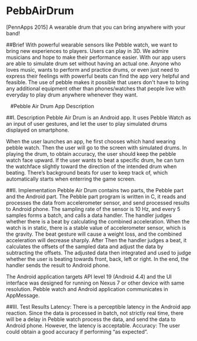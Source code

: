 # PebbAirDrum
[PennApps 2015] A wearable drum that you can bring anywhere with your band!

##Brief
With powerful wearable sensors like Pebble watch, we want to bring new experiences to players.
Users can play in 3D.
We admire musicians and hope to make their performance easier.
With our app users are able to simulate drum set without having an actual one. 
Anyone who loves music, wants to perform and practice drums, or even just need to express their feelings with powerful beats can find the app very helpful and feasible. 
The use of pebble makes it possible that users don't have to bring any additional equipment other than phones/watches that people live with everyday to play drum anywhere whenever they want. 

  
#Pebble Air Drum App Description

##I. Description
Pebble Air Drum is an Android app. It uses Pebble Watch as an input of user gestures, and let the user to play simulated drums displayed on smartphone.

When the user launches an app, he first chooses which hand wearing pebble watch. Then the user will go to the screen with simulated drums. 
In playing the drum, to obtain accuracy, the user should keep the pebble watch face upward. If the user wants to beat a specific drum, he can turn the watchface slightly toward the direction of the intended drum when beating.
There’s background beats for user to keep track of, which automatically starts when enterring the game screen.

##II. Implementation
Pebble Air Drum contains two parts, the Pebble part and the Android part.
The Pebble part program is written in C, it reads and processes the data from accelerometer sensor, and send processed results to Android phone. The sampling rate of the sensor is 10 Hz, and every 5 samples forms a batch, and calls a data handler. The handler judges whether there is a beat by calculating the combined acceleration. When the watch is in static, there is a stable value of accelerometer sensor, which is the gravity. The beat gesture will cause a weight loss, and the combined acceleration will decrease sharply. After Then the handler judges a beat, it calculates the offsets of the sampled data and adjust the data by subtracting the offsets. The adjusted data then integrated and used to judge whether the user is beating towards front, back, left or right. In the end, the handler sends the result to Android phone.

The Android application targets API level 19 (Android 4.4) and the UI interface was designed for running on Nexus 7 or other device with same resolution. Pebble watch and Android application communicates in AppMessage. 

##III. Test Results
Latency:
There is a perceptible latency in the Android app reaction. Since the data is processed in batch, not strictly real time, there will be a delay in Pebble watch process the data, and send the data to Android phone. However, the latency is acceptable.
Accuracy:
The user could obtain a good accuracy if performing “as expected”.
